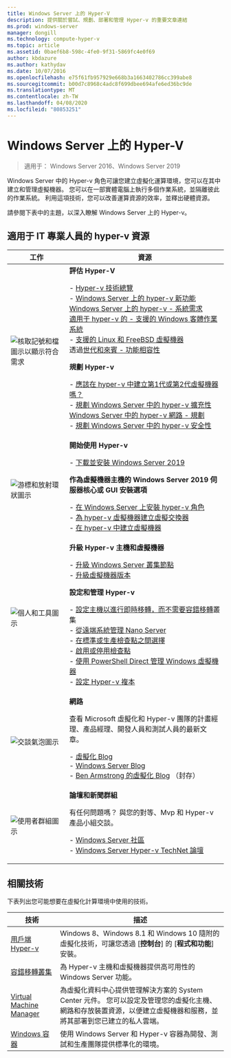 ```yaml
---
title: Windows Server 上的 Hyper-V
description: 提供關於嘗試、規劃、部署和管理 Hyper-v 的重要文章連結
ms.prod: windows-server
manager: dongill
ms.technology: compute-hyper-v
ms.topic: article
ms.assetid: 0baef6b8-598c-4fe0-9f31-5869fc4e0f69
author: kbdazure
ms.author: kathydav
ms.date: 10/07/2016
ms.openlocfilehash: e75f61fb957929e668b3a1663402786cc399abe8
ms.sourcegitcommit: b00d7c8968c4adc8f699dbee694afe6ed36bc9de
ms.translationtype: MT
ms.contentlocale: zh-TW
ms.lasthandoff: 04/08/2020
ms.locfileid: "80853251"
---
```

# <a name="hyper-v-on-windows-server"></a>Windows Server 上的 Hyper-V

>適用于： Windows Server 2016、Windows Server 2019

Windows Server 中的 Hyper-v 角色可讓您建立虛擬化運算環境，您可以在其中建立和管理虛擬機器。 您可以在一部實體電腦上執行多個作業系統，並隔離彼此的作業系統。 利用這項技術，您可以改善運算資源的效率，並釋出硬體資源。

請參閱下表中的主題，以深入瞭解 Windows Server 上的 Hyper-v。

## <a name="hyper-v-resources-for-it-pros"></a>適用于 IT 專業人員的 hyper-v 資源

|工作 |資源|
|---|---|
|![核取記號和檔圖示以顯示符合需求](media/All_Symbols_MeetsRequirements.png)|**評估 Hyper-V**<p>- [Hyper-v 技術總覽](Hyper-V-Technology-Overview.md)<br />- [Windows Server 上的 hyper-v 新功能](What-s-new-in-Hyper-V-on-Windows.md)<br />[Windows Server 上的 hyper-v - 系統需求](System-requirements-for-Hyper-V-on-Windows.md)<br />[適用于 hyper-v 的 - 支援的 Windows 客體作業系統](Supported-Windows-guest-operating-systems-for-Hyper-V-on-Windows.md) <br />- [支援的 Linux 和 FreeBSD 虛擬機器](Supported-Linux-and-FreeBSD-virtual-machines-for-Hyper-V-on-Windows.md)<br />透過[世代和來賓 - 功能相容性](Hyper-V-feature-compatibility-by-generation-and-guest.md) <p>**規劃 Hyper-v**<p>- [應該在 hyper-v 中建立第1代或第2代虛擬機器嗎？](plan/Should-I-create-a-generation-1-or-2-virtual-machine-in-Hyper-V.md) <br />- [規劃 Windows Server 中的 hyper-v 擴充性](plan/plan-hyper-v-scalability-in-windows-server.md) <br />[Windows Server 中的 hyper-v 網路 - 規劃](plan/plan-hyper-v-networking-in-windows-server.md) <br />- [規劃 Windows Server 中的 hyper-v 安全性](plan/plan-hyper-v-security-in-windows-server.md)|
|![游標和放射環狀圖示](media/All_Symbols_GetStarted.png)|**開始使用 Hyper-v**<p>- [下載並安裝 Windows Server 2019](https://www.microsoft.com/evalcenter/evaluate-windows-server-2019)<p>**作為虛擬機器主機的 Windows Server 2019 伺服器核心或 GUI 安裝選項**<p>- [在 Windows Server 上安裝 hyper-v 角色](get-started/Install-the-Hyper-V-role-on-Windows-Server.md)<br />- [為 hyper-v 虛擬機器建立虛擬交換器](get-started/Create-a-virtual-switch-for-Hyper-V-virtual-machines.md)<br />- [在 hyper-v 中建立虛擬機器](get-started/Create-a-virtual-machine-in-Hyper-V.md)|
|![個人和工具圖示](media/All_Symbols_Administrator.png)|**升級 Hyper-v 主機和虛擬機器**<p>- [升級 Windows Server 叢集節點](../../failover-clustering/Cluster-Operating-System-Rolling-Upgrade.md)<br />- [升級虛擬機器版本](deploy/Upgrade-virtual-machine-version-in-Hyper-V-on-Windows-or-Windows-Server.md)<p>**設定和管理 Hyper-v**<p>- [設定主機以進行即時移轉，而不需要容錯移轉](deploy/Set-up-hosts-for-live-migration-without-Failover-Clustering.md)叢集<br />- [從遠端系統管理 Nano Server](../../get-started/manage-nano-server.md)<br />- [在標準或生產檢查點之間選擇](manage/Choose-between-standard-or-production-checkpoints-in-Hyper-V.md)<br />- [啟用或停用檢查點](manage/Enable-or-disable-checkpoints-in-Hyper-V.md)<br />- [使用 PowerShell Direct 管理 Windows 虛擬機器](manage/Manage-Windows-virtual-machines-with-PowerShell-Direct.md)<br />- [設定 Hyper-v 複本](manage/Set-up-Hyper-V-Replica.md)|
|![交談氣泡圖示](media/All_Symbols_Chat.png)|**網路**<p>查看 Microsoft 虛擬化和 Hyper-v 團隊的計畫經理、產品經理、開發人員和測試人員的最新文章。<p>- [虛擬化 Blog](https://blogs.technet.com/b/virtualization/)<br />- [Windows Server Blog](https://blogs.technet.com/b/windowsserver/)<br />- [Ben Armstrong 的虛擬化 Blog](https://blogs.msdn.com/b/virtual_pc_guy/) （封存）|
|![使用者群組圖示](media/All_Symbols_Users_Group.png)|**論壇和新聞群組**<p>有任何問題嗎？ 與您的對等、Mvp 和 Hyper-v 產品小組交談。<p>- [Windows Server 社區](https://techcommunity.microsoft.com/t5/Windows-Server/ct-p/Windows-Server)<br />- [Windows Server Hyper-v TechNet 論壇](https://social.technet.microsoft.com/Forums/windowsserver/home?forum=winserverhyperv)|

## <a name="related-technologies"></a>相關技術

下表列出您可能想要在虛擬化計算環境中使用的技術。

|技術|描述|
|--------------|---------------|
|[用戶端 Hyper-v](https://docs.microsoft.com/virtualization/hyper-v-on-windows/index)|Windows 8、Windows 8.1 和 Windows 10 隨附的虛擬化技術，可讓您透過 [**控制台**] 的 [**程式和功能**] 安裝。|
|[容錯移轉叢集](https://docs.microsoft.com/windows-server/failover-clustering/whats-new-in-failover-clustering)|為 Hyper-v 主機和虛擬機器提供高可用性的 Windows Server 功能。|
|[Virtual Machine Manager](https://docs.microsoft.com/system-center/vmm/overview)|為虛擬化資料中心提供管理解決方案的 System Center 元件。 您可以設定及管理您的虛擬化主機、網路和存放裝置資源，以便建立虛擬機器和服務，並將其部署到您已建立的私人雲端。|
|[Windows 容器](https://docs.microsoft.com/virtualization/windowscontainers/)|使用 Windows Server 和 Hyper-v 容器為開發、測試和生產團隊提供標準化的環境。|